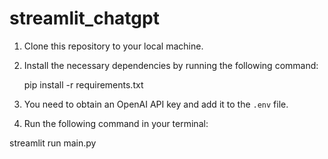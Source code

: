 # streamlit_chatgpt

1. Clone this repository to your local machine.
2. Install the necessary dependencies by running the following command:

 
   pip install -r requirements.txt
   
3. You need to obtain an OpenAI API key and add it to the `.env` file.


4. Run the following command in your terminal:


 streamlit run main.py

